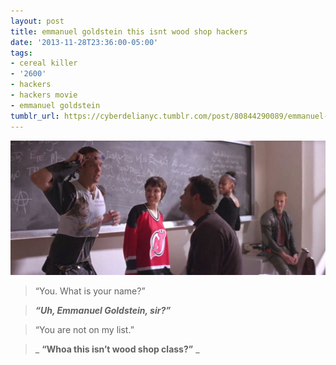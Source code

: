 ```yaml
---
layout: post
title: emmanuel goldstein this isnt wood shop hackers
date: '2013-11-28T23:36:00-05:00'
tags:
- cereal killer
- '2600'
- hackers
- hackers movie
- emmanuel goldstein
tumblr_url: https://cyberdelianyc.tumblr.com/post/80844290089/emmanuel-goldstein-this-isnt-wood-shop-hackers
---
```

 ![](/images/tumblr_n32r7wBAPc1tqzrm7o1_1280.jpg)  

> “You. What is your name?”

> **_“Uh, Emmanuel Goldstein, sir?”_**

> “You are not on my list.”

> _ **“Whoa this isn’t wood shop class?”** _
